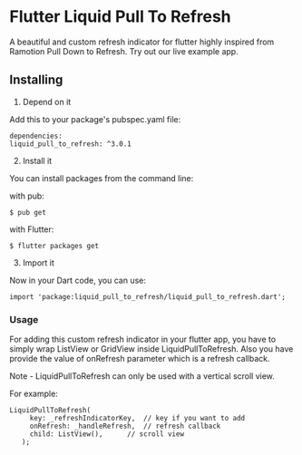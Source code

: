 # Flutter Liquid Pull To Refresh

A beautiful and custom refresh indicator for flutter highly inspired from Ramotion Pull Down to Refresh. Try out our live example app.

## Installing

1. Depend on it

Add this to your package's pubspec.yaml file:

   ```
   dependencies:
  liquid_pull_to_refresh: ^3.0.1
   ```

2. Install it

You can install packages from the command line:

with pub:

   ```
   $ pub get
   ```

with Flutter:

   ```
   $ flutter packages get
   ```

3. Import it

Now in your Dart code, you can use:

   ```
   import 'package:liquid_pull_to_refresh/liquid_pull_to_refresh.dart';
   ```

### Usage

For adding this custom refresh indicator in your flutter app, you have to simply wrap ListView or GridView inside LiquidPullToRefresh. Also you have provide the value of onRefresh parameter which is a refresh callback.

Note - LiquidPullToRefresh can only be used with a vertical scroll view.

For example:

   ```
   LiquidPullToRefresh(
        key: _refreshIndicatorKey,	// key if you want to add
        onRefresh: _handleRefresh,	// refresh callback
        child: ListView(),		// scroll view
      );
   ```


